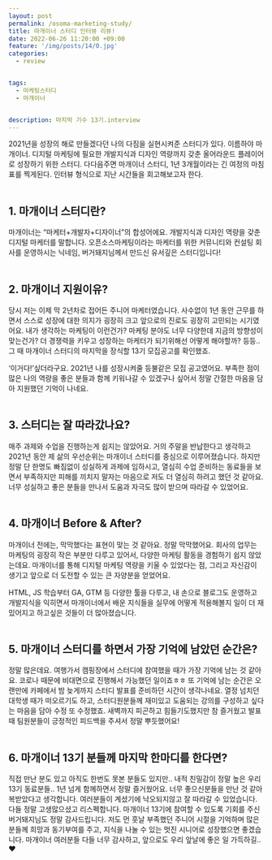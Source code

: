 ```yaml
---
layout: post
permalink: /osoma-marketing-study/
title: 마개이너 스터디 인터뷰 리뷰!
date: 2022-06-26 11:20:00 +09:00
feature: '/img/posts/14/0.jpg'
categories:
  - review


tags:
  - 마케팅스터디
  - 마개이너


description: 마지막 기수 13기.interview
---
```


2021년을 성장의 해로 만들겠다던 나의 다짐을 실현시켜준 스터디가 있다. 이름하야 마개이너. 디지털 마케팅에 필요한 개발지식과 디자인 역량까지 갖춘 올어라운드 플레이어로 성장하기 위한 스터디. 다다음주면 마개이너 스터디, 1년 3개월이라는 긴 여정의 마침표를 찍게된다. 인터뷰 형식으로 지난 시간들을 회고해보고자 한다.
<br>
<br>

## 1.	마개이너 스터디란?
마개이너는 “마케터+개발자+디자이너”의 합성어에요. 개발지식과 디자인 역량을 갖춘 디지털 마케터를 말합니다. 오픈소스마케팅이라는 마케터를 위한 커뮤니티와 컨설팅 회사를 운영하시는 닉네임, 버거돼지님께서 만드신 유서깊은 스터디입니다!
<br>
<br>


## 2.	마개이너 지원이유?
당시 저는 이제 막 2년차로 접어든 주니어 마케터였습니다. 사수없이 1년 동안 근무를 하면서 스스로 성장에 대한 의지가 굉장히 크고 앞으로의 진로도 굉장히 고민되는 시기였어요. 내가 생각하는 마케팅이 이런건가? 마케팅 분야도 너무 다양한데 지금의 방향성이 맞는건가? 더 경쟁력을 키우고 성장하는 마케터가 되기위해선 어떻게 해야할까? 등등.. 그 때 마개이너 스터디의 마지막을 장식할 13기 모집공고를 확인했죠.

‘이거다!’싶더라구요. 2021년 나를 성장시켜줄 등불같은 모집 공고였어요. 부족한 점이 많은 나의 역량을 좋은 분들과 함께 키워나갈 수 있겠구나 싶어서 정말 간절한 마음을 담아 지원했던 기억이 나네요.
<br>
<br>


## 3.	스터디는 잘 따라갔나요?
매주 과제와 수업을 진행하는게 쉽지는 않았어요. 거의 주말을 반납한다고 생각하고 2021년 동안 제 삶의 우선순위는 마개이너 스터디를 중심으로 이루어졌습니다. 하지만 정말 단 한명도 빠짐없이 성실하게 과제에 임하시고, 열심히 수업 준비하는 동료들을 보면서 부족하지만 피해를 끼치지 말자는 마음으로 저도 더 열심히 하려고 했던 것 같아요.
너무 성실하고 좋은 분들을 만나서 도움과 자극도 많이 받으며 따라갈 수 있었어요.
<br>
<br>


## 4.	마개이너 Before & After?
마개이너 전에는, 막막했다는 표현이 맞는 것 같아요. 정말 막막했어요. 회사의 업무는 마케팅의 굉장히 작은 부분만 다루고 있어서, 다양한 마케팅 활동을 경험하기 쉽지 않았는데요. 마개이너를 통해 디지털 마케팅 역량을 키울 수 있었다는 점, 그리고 자신감이 생기고 앞으로 더 도전할 수 있는 큰 자양분을 얻었어요.

HTML, JS 학습부터 GA, GTM 등 다양한 툴을 다루고, 내 손으로 블로그도 운영하고 개발지식을 익히면서 마개이너에서 배운 지식들을 실무에 어떻게 적용해볼지 일이 더 재밌어지고 하고싶은 것들이 더 많아졌습니다.
<br>
<br>


## 5.	마개이너 스터디를 하면서 가장 기억에 남았던 순간은?
정말 많은데요. 여행가서 캠핑장에서 스터디에 참여했을 때가 가장 기억에 남는 것 같아요. 코로나 때문에 비대면으로 진행해서 가능했던 일이죠ㅎㅎ 또 기억에 남는 순간은 오랜만에 카페에서 밤 늦게까지 스터디 발표를 준비하던 시간이 생각나네요. 열정 넘치던 대학생 때가 떠오르기도 하고, 스터디원분들께 재미있고 도움되는 강의를 구성하고 싶다는 마음을 담아 수정 또 수정했죠. 새벽까지 피곤하고 힘들기도했지만 참 즐거웠고 발표 때 팀원분들이 긍정적인 피드백을 주셔서 정말 뿌듯했어요!
<br>
<br>

## 6.	마개이너 13기 분들께 마지막 한마디를 한다면?
직접 만난 분도 있고 아직도 한번도 못본 분들도 있지만.. 내적 친밀감이 정말 높은 우리 13기 동료분들.. 1년 넘게 함께하면서 정말 즐거웠어요. 너무 좋으신분들을 만난 것 같아 복받았다고 생각합니다. 여러분들이 계셨기에 낙오되지않고 잘 따라갈 수 있었습니다. 다들 정말 고생많으셨고 리스펙합니다. 마개이너 13기에 참여할 수 있도록 기회를 주신 버거돼지님도 정말 감사드립니다. 저도 먼 훗날 부족했던 주니어 시절을 기억하며 많은 분들께 희망과 동기부여를 주고, 지식을 나눌 수 있는 멋진 시니어로 성장했으면 좋겠습니다. 마개이너 여러분들 다들 너무 감사하고, 앞으로도 우리 앞날에 좋은 일 가득하길..❤️

<br>
<br>
<br>
<br>

